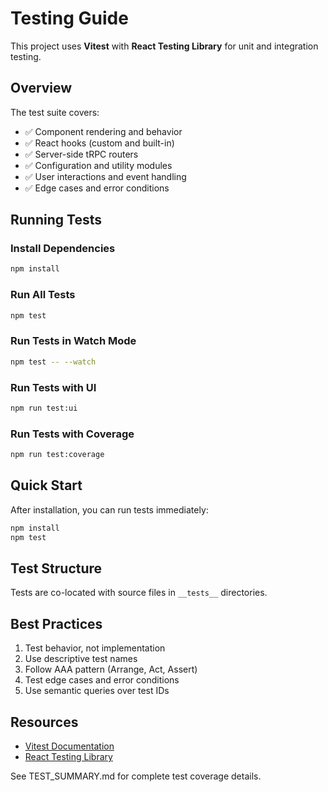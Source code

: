 # Testing Guide

This project uses **Vitest** with **React Testing Library** for unit and integration testing.

## Overview

The test suite covers:
- ✅ Component rendering and behavior
- ✅ React hooks (custom and built-in)
- ✅ Server-side tRPC routers
- ✅ Configuration and utility modules
- ✅ User interactions and event handling
- ✅ Edge cases and error conditions

## Running Tests

### Install Dependencies

```bash
npm install
```

### Run All Tests

```bash
npm test
```

### Run Tests in Watch Mode

```bash
npm test -- --watch
```

### Run Tests with UI

```bash
npm run test:ui
```

### Run Tests with Coverage

```bash
npm run test:coverage
```

## Quick Start

After installation, you can run tests immediately:

```bash
npm install
npm test
```

## Test Structure

Tests are co-located with source files in `__tests__` directories.

## Best Practices

1. Test behavior, not implementation
2. Use descriptive test names
3. Follow AAA pattern (Arrange, Act, Assert)
4. Test edge cases and error conditions
5. Use semantic queries over test IDs

## Resources

- [Vitest Documentation](https://vitest.dev/)
- [React Testing Library](https://testing-library.com/react)

See TEST_SUMMARY.md for complete test coverage details.